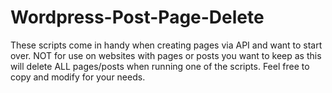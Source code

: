 # Wordpress-Post-Page-Delete

These scripts come in handy when creating pages via API and want to start over. NOT for use on websites with pages or posts you want to keep as this will delete ALL pages/posts when running one of the scripts.
Feel free to copy and modify for your needs. 
